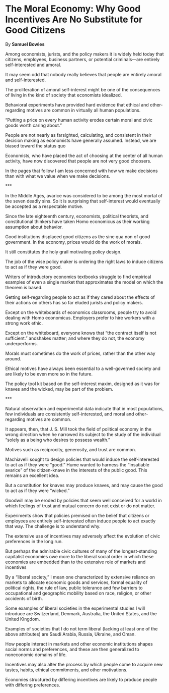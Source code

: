 The Moral Economy: Why Good Incentives Are No Substitute for Good Citizens
==========================================================================

By **Samuel Bowles**

Among economists, jurists, and the policy makers it is widely held today that
citizens, employees, business partners, or potential criminals—are entirely
self-interested and amoral.

It may seem odd that nobody really believes that people are entirely amoral and
self-interested.

The proliferation of amoral self-interest might be one of the consequences of
living in the kind of society that economists idealized.

Behavioral experiments have provided hard evidence that ethical and
other-regarding motives are common in virtually all human populations.

“Putting a price on every human activity erodes certain moral and civic goods
worth caring about.”

People are not nearly as farsighted, calculating, and consistent in their
decision making as economists have generally assumed. Instead, we are biased
toward the status quo

Economists, who have placed the act of choosing at the center of all human
activity, have now discovered that people are not very good choosers.

In the pages that follow I am less concerned with how we make decisions than
with what we value when we make decisions.

\*\*\*

In the Middle Ages, avarice was considered to be among the most mortal of the
seven deadly sins. So it is surprising that self-interest would eventually be
accepted as a respectable motive.

Since the late eighteenth century, economists, political theorists, and
constitutional thinkers have taken Homo economicus as their working assumption
about behavior.

Good institutions displaced good citizens as the sine qua non of good
government. In the economy, prices would do the work of morals.

It still constitutes the holy grail motivating policy design.

The job of the wise policy maker is ordering the right laws to induce citizens
to act as if they were good.

Writers of introductory economics textbooks struggle to find empirical examples
of even a single market that approximates the model on which the theorem is
based.

Getting self-regarding people to act as if they cared about the effects of their
actions on others has so far eluded jurists and policy makers.

Except on the whiteboards of economics classrooms, people try to avoid dealing
with Homo economicus. Employers prefer to hire workers with a strong work ethic.

Except on the whiteboard, everyone knows that “the contract itself is not
sufficient.” andshakes matter; and where they do not, the economy underperforms.

Morals must sometimes do the work of prices, rather than the other way around.

Ethical motives have always been essential to a well-governed society and are
likely to be even more so in the future.

The policy tool kit based on the self-interest maxim, designed as it was for
knaves and the wicked, may be part of the problem.

\*\*\*

Natural observation and experimental data indicate that in most populations, few
individuals are consistently self-interested, and moral and other-regarding
motives are common.

It appears, then, that J. S. Mill took the field of political economy in the
wrong direction when he narrowed its subject to the study of the individual
“solely as a being who desires to possess wealth.”

Motives such as reciprocity, generosity, and trust are common.

Machiavelli sought to design policies that would induce the self-interested to
act as if they were “good.” Hume wanted to harness the “insatiable avarice” of
the citizen-knave in the interests of the public good. This remains an excellent
idea.

But a constitution for knaves may produce knaves, and may cause the good to act
as if they were “wicked.”

Goodwill may be eroded by policies that seem well conceived for a world in which
feelings of trust and mutual concern do not exist or do not matter.

Experiments show that policies premised on the belief that citizens or employees
are entirely self-interested often induce people to act exactly that way. The
challenge is to understand why.

The extensive use of incentives may adversely affect the evolution of civic
preferences in the long run.

But perhaps the admirable civic cultures of many of the longest-standing
capitalist economies owe more to the liberal social order in which these
economies are embedded than to the extensive role of markets and incentives

By a “liberal society,” I mean one characterized by extensive reliance on
markets to allocate economic goods and services, formal equality of political
rights, the rule of law, public tolerance and few barriers to occupational and
geographic mobility based on race, religion, or other accidents of birth.

Some examples of liberal societies in the experimental studies I will introduce
are Switzerland, Denmark, Australia, the United States, and the United Kingdom.

Examples of societies that I do not term liberal (lacking at least one of the
above attributes) are Saudi Arabia, Russia, Ukraine, and Oman.

How people interact in markets and other economic institutions shapes social
norms and preferences, and these are then generalized to noneconomic domains of
life.

Incentives may also alter the process by which people come to acquire new
tastes, habits, ethical commitments, and other motivations.

Economies structured by differing incentives are likely to produce people with
differing preferences.

